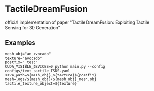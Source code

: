 # TactileDreamFusion
official implementation of paper "Tactile DreamFusion: Exploiting Tactile Sensing for 3D Generation"

## Examples
```
mesh_obj="an_avocado"
texture="avocado"
postfix="_test"
CUDA_VISIBLE_DEVICES=0 python main.py --config configs/text_tactile_TSDS.yaml save_path=${mesh_obj}_${texture}${postfix} mesh=logs/${mesh_obj}/${mesh_obj}_mesh.obj tactile_texture_object=${texture}
```
